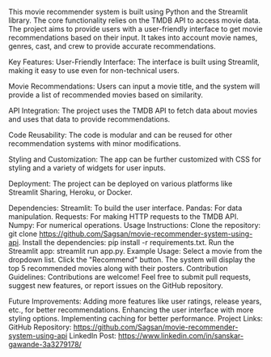 This movie recommender system is built using Python and the Streamlit library. The core functionality relies on the TMDB API to access movie data. The project aims to provide users with a user-friendly interface to get movie recommendations based on their input. It takes into account movie names, genres, cast, and crew to provide accurate recommendations.

Key Features:
User-Friendly Interface: The interface is built using Streamlit, making it easy to use even for non-technical users.

Movie Recommendations: Users can input a movie title, and the system will provide a list of recommended movies based on similarity.

API Integration: The project uses the TMDB API to fetch data about movies and uses that data to provide recommendations.

Code Reusability: The code is modular and can be reused for other recommendation systems with minor modifications.

Styling and Customization: The app can be further customized with CSS for styling and a variety of widgets for user inputs.

Deployment: The project can be deployed on various platforms like Streamlit Sharing, Heroku, or Docker.

Dependencies:
Streamlit: To build the user interface.
Pandas: For data manipulation.
Requests: For making HTTP requests to the TMDB API.
Numpy: For numerical operations.
Usage Instructions:
Clone the repository: git clone https://github.com/Sagsan/movie-recommender-system-using-api.
Install the dependencies: pip install -r requirements.txt.
Run the Streamlit app: streamlit run app.py.
Example Usage:
Select a movie from the dropdown list.
Click the "Recommend" button.
The system will display the top 5 recommended movies along with their posters.
Contribution Guidelines:
Contributions are welcome! Feel free to submit pull requests, suggest new features, or report issues on the GitHub repository.

Future Improvements:
Adding more features like user ratings, release years, etc., for better recommendations.
Enhancing the user interface with more styling options.
Implementing caching for better performance.
Project Links:
GitHub Repository: https://github.com/Sagsan/movie-recommender-system-using-api
LinkedIn Post: https://www.linkedin.com/in/sanskar-gawande-3a3279178/
